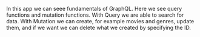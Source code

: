 In this app we can seee fundamentals of GraphQL. Here we see query functions and mutation functions. With Query we are able to search for data. With Mutation we can create, for example movies and genres, update them, and if we want we can delete what we created by specifying the ID.